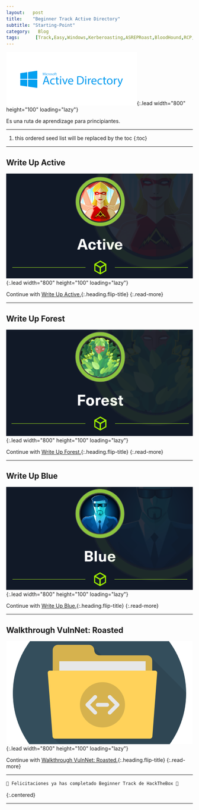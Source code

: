 ```yaml
---
layout:   post
title:    "Beginner Track Active Directory"
subtitle: "Starting-Point"
category:   Blog
tags:      [Track,Easy,Windows,Kerberoasting,ASREPRoast,BloodHound,RCP,EvilWinRM,SMB,Active-Directory,Starting-Point,OSCP,OSEP]
---
```

![list](/assets/img/ad/ad.png){:.lead width="800" height="100" loading="lazy"}

Es una ruta de aprendizage para principiantes.

***
<!--more-->

1. this ordered seed list will be replaced by the toc
{:toc}

***

## Write Up Active

![list](/assets/img/active/active.png){:.lead width="800" height="100" loading="lazy"}

Continue with [Write Up Active.](2022-09-20-Active-HTB.md){:.heading.flip-title}
{:.read-more}

***
## Write Up Forest

![list](/assets/img/forest/forest.png){:.lead width="800" height="100" loading="lazy"}

Continue with [Write Up Forest.](2022-09-20-Forest-HTB.md){:.heading.flip-title}
{:.read-more}

***
## Write Up Blue

![list](/assets/img/blue/blue.png){:.lead width="800" height="100" loading="lazy"}

Continue with [Write Up Blue.](2022-09-11-Blue-HTB.md){:.heading.flip-title}
{:.read-more}

***
## Walkthrough VulnNet: Roasted

![list](/assets/img/vulnnet/vulnnet.png){:.lead width="800" height="100" loading="lazy"}

Continue with [Walkthrough VulnNet: Roasted.](2022-09-20-Vulnnet_Roasted-THM.md){:.heading.flip-title}
{:.read-more}

***
```bash
🎉 Felicitaciones ya has completado Beginner Track de HackTheBox 🎉
```
{:.centered}
***